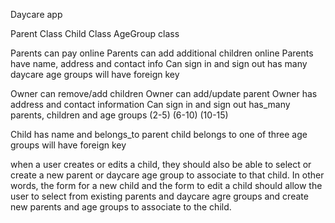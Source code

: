 Daycare app

Parent Class
Child Class
AgeGroup class

Parents can pay online
Parents can add additional children online
Parents have name, address and contact info
Can sign in and sign out
has many daycare age groups
will have foreign key

Owner can remove/add children
Owner can add/update parent
Owner has address and contact information
Can sign in and sign out
has_many parents, children and age groups (2-5) (6-10) (10-15)

Child has name and belongs_to parent
child belongs to one of three age groups
will have foreign key

when a user creates or edits a child, they should also be able to select or create a new parent or daycare age group to associate to that child. In other words, the form for a new child and the form to edit a child should allow the user to select from existing parents and daycare agre groups and create new parents and age groups to associate to the child.
 
